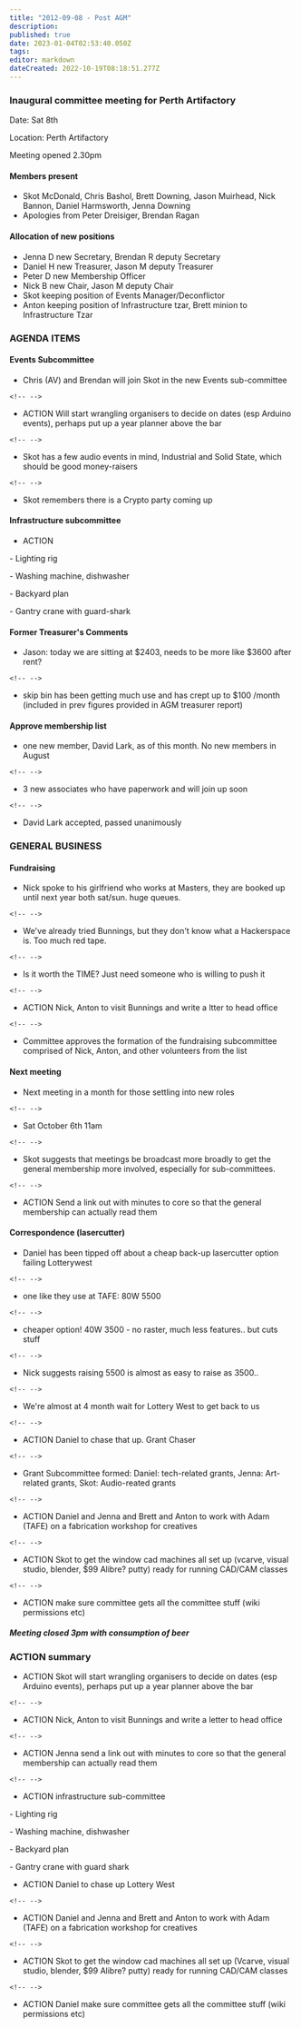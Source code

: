 ```yaml
---
title: "2012-09-08 - Post AGM"
description: 
published: true
date: 2023-01-04T02:53:40.050Z
tags: 
editor: markdown
dateCreated: 2022-10-19T08:18:51.277Z
---
```


### Inaugural committee meeting for Perth Artifactory

Date: Sat 8th

Location: Perth Artifactory

Meeting opened 2.30pm

#### Members present

-   Skot McDonald, Chris Bashol, Brett Downing, Jason Muirhead, Nick Bannon, Daniel Harmsworth, Jenna Downing
-   Apologies from Peter Dreisiger, Brendan Ragan

#### Allocation of new positions

-   Jenna D new Secretary, Brendan R deputy Secretary
-   Daniel H new Treasurer, Jason M deputy Treasurer
-   Peter D new Membership Officer
-   Nick B new Chair, Jason M deputy Chair
-   Skot keeping position of Events Manager/Deconflictor
-   Anton keeping position of Infrastructure tzar, Brett minion to Infrastructure Tzar

### AGENDA ITEMS

#### Events Subcommittee

-   Chris (AV) and Brendan will join Skot in the new Events sub-committee

```{=html}
<!-- -->
```
-   ACTION Will start wrangling organisers to decide on dates (esp Arduino events), perhaps put up a year planner above the bar

```{=html}
<!-- -->
```
-   Skot has a few audio events in mind, Industrial and Solid State, which should be good money-raisers

```{=html}
<!-- -->
```
-   Skot remembers there is a Crypto party coming up

#### Infrastructure subcommittee

-   ACTION

\- Lighting rig

\- Washing machine, dishwasher

\- Backyard plan

\- Gantry crane with guard-shark

#### Former Treasurer's Comments

-   Jason: today we are sitting at \$2403, needs to be more like \$3600 after rent?

```{=html}
<!-- -->
```
-   skip bin has been getting much use and has crept up to \$100 /month (included in prev figures provided in AGM treasurer report)

#### Approve membership list

-   one new member, David Lark, as of this month. No new members in August

```{=html}
<!-- -->
```
-   3 new associates who have paperwork and will join up soon

```{=html}
<!-- -->
```
-   David Lark accepted, passed unanimously

### GENERAL BUSINESS

#### Fundraising

-   Nick spoke to his girlfriend who works at Masters, they are booked up until next year both sat/sun. huge queues.

```{=html}
<!-- -->
```
-   We've already tried Bunnings, but they don't know what a Hackerspace is. Too much red tape.

```{=html}
<!-- -->
```
-   Is it worth the TIME? Just need someone who is willing to push it

```{=html}
<!-- -->
```
-   ACTION Nick, Anton to visit Bunnings and write a ltter to head office

```{=html}
<!-- -->
```
-   Committee approves the formation of the fundraising subcommittee comprised of Nick, Anton, and other volunteers from the list

#### Next meeting

-   Next meeting in a month for those settling into new roles

```{=html}
<!-- -->
```
-   Sat October 6th 11am

```{=html}
<!-- -->
```
-   Skot suggests that meetings be broadcast more broadly to get the general membership more involved, especially for sub-committees.

```{=html}
<!-- -->
```
-   ACTION Send a link out with minutes to core so that the general membership can actually read them

#### Correspondence (lasercutter)

-   Daniel has been tipped off about a cheap back-up lasercutter option failing Lotterywest

```{=html}
<!-- -->
```
-   one like they use at TAFE: 80W 5500

```{=html}
<!-- -->
```
-   cheaper option! 40W 3500 - no raster, much less features.. but cuts stuff

```{=html}
<!-- -->
```
-   Nick suggests raising 5500 is almost as easy to raise as 3500..

```{=html}
<!-- -->
```
-   We're almost at 4 month wait for Lottery West to get back to us

```{=html}
<!-- -->
```
-   ACTION Daniel to chase that up. Grant Chaser

```{=html}
<!-- -->
```
-   Grant Subcommittee formed: Daniel: tech-related grants, Jenna: Art-related grants, Skot: Audio-reated grants

```{=html}
<!-- -->
```
-   ACTION Daniel and Jenna and Brett and Anton to work with Adam (TAFE) on a fabrication workshop for creatives

```{=html}
<!-- -->
```
-   ACTION Skot to get the window cad machines all set up (vcarve, visual studio, blender, \$99 Alibre? putty) ready for running CAD/CAM classes

```{=html}
<!-- -->
```
-   ACTION make sure committee gets all the committee stuff (wiki permissions etc)

##### Meeting closed 3pm with consumption of beer

### ACTION summary

-   ACTION Skot will start wrangling organisers to decide on dates (esp Arduino events), perhaps put up a year planner above the bar

```{=html}
<!-- -->
```
-   ACTION Nick, Anton to visit Bunnings and write a letter to head office

```{=html}
<!-- -->
```
-   ACTION Jenna send a link out with minutes to core so that the general membership can actually read them

```{=html}
<!-- -->
```
-   ACTION infrastructure sub-committee

\- Lighting rig

\- Washing machine, dishwasher

\- Backyard plan

\- Gantry crane with guard shark

-   ACTION Daniel to chase up Lottery West

```{=html}
<!-- -->
```
-   ACTION Daniel and Jenna and Brett and Anton to work with Adam (TAFE) on a fabrication workshop for creatives

```{=html}
<!-- -->
```
-   ACTION Skot to get the window cad machines all set up (Vcarve, visual studio, blender, \$99 Alibre? putty) ready for running CAD/CAM classes

```{=html}
<!-- -->
```
-   ACTION Daniel make sure committee gets all the committee stuff (wiki permissions etc)
